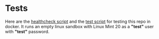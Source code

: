 # Tests

Here are the [healthcheck script](healthcheck.sh) and the [test script](test.sh) for testing this repo in docker.
It runs an empty linux sandbox with Linux Mint 20 as a **"test"** user with **"test"** password.

